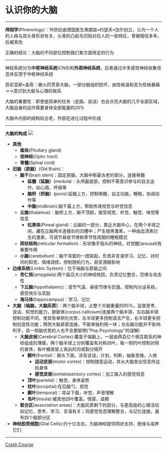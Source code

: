 # 认识你的大脑
---
**颅相学**(Phrenology)：18世纪由德国医生弗朗兹•约瑟夫•加尔创立，认为一个人的人格与其头骨形状有关，头骨的凸起与凹陷对应人的一些特征，曾被相信多年，后被真伪

正确的结论：大脑的不同部位控制我们某方面特定的行为

---
神经系统分为**中枢神经系统**(CNS)和**外周神经系统**，后者通过许多感觉神经收集信息并反馈于中枢神经系统

菲尼亚斯•盖奇：被火药贯穿大脑，一部分脑组织损坏，由性格温和变为性格暴躁→→意识到大脑与心理的联系

大脑的重要性：即使是简单的任务（走路、说话）也会点亮大脑的几乎全部区域，大脑自身的运作需要身体全部能量的20%

大脑中内部的结构较古老，外部在进化过程中形成

---
**大脑的构成**
![](images/2022-02-12-22-13-11.png)
* **其他**
  * **垂体**(Pituitary gland)
  * **视神经**(Optic tract)
  * **脊髓**(Spinal cord)
* **旧脑（原脑）**(Old Brain)：
  * **脑干**(brain stem)：固定原脑，大脑中枢最古老的部分，连接脊髓
    * **延髓（延脑）**(medula)：头颅最底部，控制不需意识参与的自主运作，如心跳、呼吸等
    * **脑桥（桥脑）**(pons):延髓上方，控制唤醒，自主功能，睡眠，协调动作等
    * **中脑**(midbrain):脑干最上方，帮助传递视觉与听觉信息
  * **丘脑**(thalamus)：脑桥上方，脑干顶部，接受视觉、听觉、触觉、味觉等信息
    * **松果体**(Pineal gland)：丘脑的一部分，靠近大脑中心，在两个半球之间，藏在丘脑两半连接处的凹槽中；产生褪黑激素，一种由血清素衍生的激素，可调节昼夜节律和季节性周期的睡眠模式
  * **网状结构**(reticular formation)：形状像手指头的神经，对觉醒(arousal)有重要作用
  * **小脑**(cerebellum)：脑干背面的一团突起，负责非言语学习、记忆、对时间的知觉、情绪调控，控制随机行为，易受酒精影响
* **边缘系统**(Limbic System)：位于端脑与原脑之间
  * **杏仁核**(amygdala):两个扁豆大小的神经核团，负责记忆整合，恐惧与攻击性
  * **下丘脑**(hypothalamic)：调节气温、昼夜节律与饥饿，控制内分泌系统，感受快乐与奖励
  * **海马体**(hippocampus)：学习、记忆
* **大脑（端脑，大脑灰质）**：两个脑半球，占整个大脑重量的85%，监督思考、说话、知觉的能力，胼胝体(corpus callosum)连接两个脑半球，左右脑半球控制功能不同，使具有单侧化优势，左半球更多控制语言产生，右半球更多控制创造性功能；两侧大脑紧密连接，不能单独利用一块；左右脑功能并不影响利手，具一侧脑优势的人也不会更聪明("Pop Psychology"的误解)
  * **大脑皮层**(Cerebral Cortex):覆盖于端脑上，一层由两百亿个相互联系的神经组成的薄膜，两个脑半球上分别覆盖有对称四叶，每一侧的叶控制对侧的身体，各叶被皮层上突出的沟或裂分隔开
    * **额叶**(frontal)：额头下面，涉及说话，计划，判断，抽象思维，人格
      * **运动皮层**(motor cortex)：控制随意运动，并从大脑发出信息传达给身体
      * **感觉皮层**(somatosensory cortex)：加工输入的感觉信息
    * **顶叶**(parietal)：触觉，身体姿势
    * **枕叶**(occipital):在后脑勺，视觉
    * **颞叶**(temporal)：耳朵下面，听觉，声音理解
    * **岛叶**(insula):被其他四叶覆盖，情感，成瘾
  * **联合区**(association areas)：大脑灰质剩下的部分，与更高级的心理活动如记忆、思考、学习、言语有关；将感觉信息理解整合，与记忆连接，遍布四个脑部分区
* **神经胶质细胞**(Glial Cells):约十亿左右，为脑神经提供网状支持，绝缘与滋养它们

---
[Crash Course](https://www.bilibili.com/video/BV1Zs411c7W6?p=5)